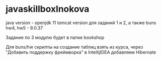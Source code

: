 # javaskillboxInokova

java version - openjdk 11
tomcat version для заданий 1 и 2, а также buns hw4, hw5 - 9.0.37

Задание по 3 модулю будет в папке bookshop

Для buns/hw скрипты на создание таблиц взять из курса, через "Добавить поддержку фреймворка" в IntellijIDEA добавляем Hibernate
